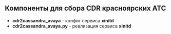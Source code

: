 ## Компоненты для сбора CDR красноярских АТС

- **cdr2cassandra_avaya** - конфиг сервиса **xinitd**
- **cdr2cassandra_avaya.py** - реализация сервиса **xinitd**

